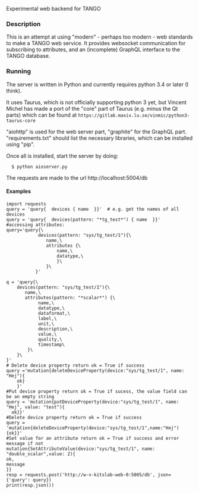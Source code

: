 Experimental web backend for TANGO


### Description

This is an attempt at using "modern" - perhaps too modern - web standards to make a TANGO web service. It provides websocket communication for subscribing to attributes, and an (incomplete) GraphQL interface to the TANGO database.

### Running

The server is written in Python and currently requires python 3.4 or later (I think).

It uses Taurus, which is not officially supporting python 3 yet, but Vincent Michel has made a port of the "core" part of Taurus (e.g. minus the Qt parts) which can be found at `https://gitlab.maxiv.lu.se/vinmic/python3-taurus-core`

"aiohttp" is used for the web server part, "graphite" for the GraphQL part. "requirements.txt" should list the necessary libraries, which can be installed using "pip".

Once all is installed, start the server by doing:

```
  $ python aioserver.py
```

The requests are made to the url http://localhost:5004/db

#### Examples

```
import requests
query = 'query{  devices { name  }}'  # e.g. get the names of all devices
query = 'query{  devices(pattern: "*tg_test*") { name  }}'
#accessing attributes:
query='query{\
			devices(pattern: "sys/tg_test/1"){\
			   name,\
			   attributes {\
				   name,\
				   datatype,\
				   }\
			   }\
		   }'

q = 'query{\
	devices(pattern: "sys/tg_test/1"){\
	   name,\
	   attributes(pattern: "*scalar*") {\
			name,\
			datatype,\
			dataformat,\
			label,\
			unit,\
			description,\
			value,\
			quality,\
			timestamp\
		}\
	}\
}'
# Delete device property return ok = True if success
query ='mutation{deleteDeviceProperty(device:"sys/tg_test/1", name: "Hej"){
  	ok}
	}'
#Put device property return ok = True if sucess, the value field can be an empty string
query = 'mutation{putDeviceProperty(device:"sys/tg_test/1", name: "Hej", value: "test"){
  ok}}'
#Delete device property return ok = True if success
query = 'mutation{deleteDeviceProperty(device:"sys/tg_test/1",name:"Hej"){ok}}' 
#Set value for an attribute return ok = True if success and error message if not
mutation{SetAttributeValue(device:"sys/tg_test/1", name: "double_scalar",value: 2){
ok,
message
}}
resp = requests.post('http://w-v-kitslab-web-0:5005/db', json={'query': query})
print(resp.json())
```


